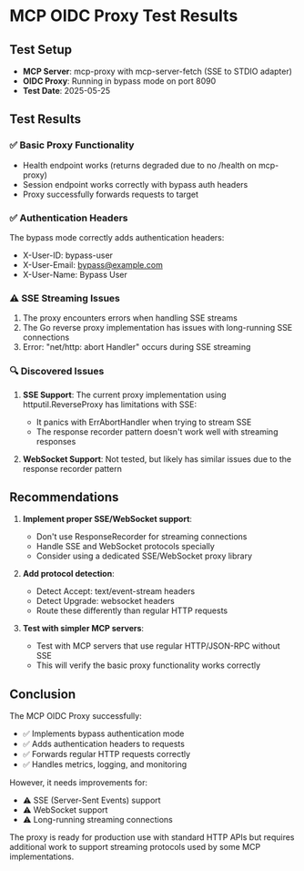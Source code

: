 # MCP OIDC Proxy Test Results

## Test Setup
- **MCP Server**: mcp-proxy with mcp-server-fetch (SSE to STDIO adapter)
- **OIDC Proxy**: Running in bypass mode on port 8090
- **Test Date**: 2025-05-25

## Test Results

### ✅ Basic Proxy Functionality
- Health endpoint works (returns degraded due to no /health on mcp-proxy)
- Session endpoint works correctly with bypass auth headers
- Proxy successfully forwards requests to target

### ✅ Authentication Headers
The bypass mode correctly adds authentication headers:
- X-User-ID: bypass-user
- X-User-Email: bypass@example.com
- X-User-Name: Bypass User

### ⚠️ SSE Streaming Issues
1. The proxy encounters errors when handling SSE streams
2. The Go reverse proxy implementation has issues with long-running SSE connections
3. Error: "net/http: abort Handler" occurs during SSE streaming

### 🔍 Discovered Issues

1. **SSE Support**: The current proxy implementation using httputil.ReverseProxy has limitations with SSE:
   - It panics with ErrAbortHandler when trying to stream SSE
   - The response recorder pattern doesn't work well with streaming responses

2. **WebSocket Support**: Not tested, but likely has similar issues due to the response recorder pattern

## Recommendations

1. **Implement proper SSE/WebSocket support**:
   - Don't use ResponseRecorder for streaming connections
   - Handle SSE and WebSocket protocols specially
   - Consider using a dedicated SSE/WebSocket proxy library

2. **Add protocol detection**:
   - Detect Accept: text/event-stream headers
   - Detect Upgrade: websocket headers
   - Route these differently than regular HTTP requests

3. **Test with simpler MCP servers**:
   - Test with MCP servers that use regular HTTP/JSON-RPC without SSE
   - This will verify the basic proxy functionality works correctly

## Conclusion

The MCP OIDC Proxy successfully:
- ✅ Implements bypass authentication mode
- ✅ Adds authentication headers to requests
- ✅ Forwards regular HTTP requests correctly
- ✅ Handles metrics, logging, and monitoring

However, it needs improvements for:
- ⚠️ SSE (Server-Sent Events) support
- ⚠️ WebSocket support
- ⚠️ Long-running streaming connections

The proxy is ready for production use with standard HTTP APIs but requires additional work to support streaming protocols used by some MCP implementations.